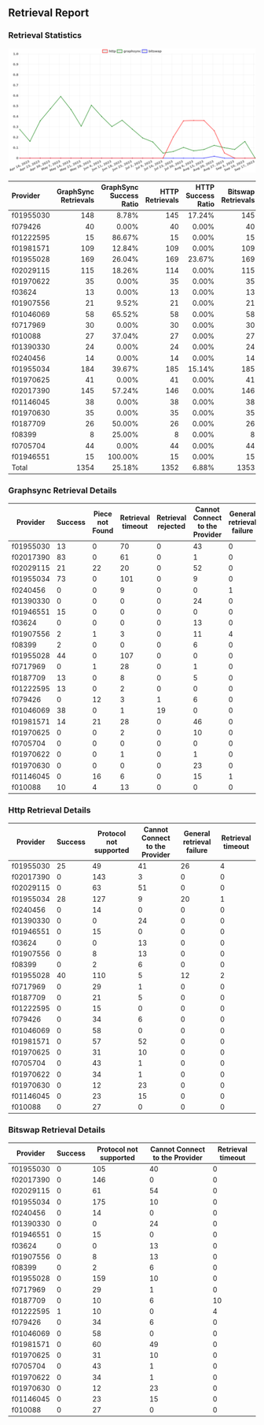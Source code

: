## Retrieval Report
### Retrieval Statistics
<img src="https://raw.githubusercontent.com/data-preservation-programs/filplus-checker-assets/main/filecoin-project/filecoin-plus-large-datasets/issues/1536/1695391222530.png"/>

| Provider  | GraphSync Retrievals | GraphSync Success Ratio | HTTP Retrievals | HTTP Success Ratio | Bitswap Retrievals | Bitswap Success Ratio |
| :-------- | -------------------: | ----------------------: | --------------: | -----------------: | -----------------: | --------------------: |
| f01955030 |                  148 |                   8.78% |             145 |             17.24% |                145 |                 0.00% |
| f079426   |                   40 |                   0.00% |              40 |              0.00% |                 40 |                 0.00% |
| f01222595 |                   15 |                  86.67% |              15 |              0.00% |                 15 |                 6.67% |
| f01981571 |                  109 |                  12.84% |             109 |              0.00% |                109 |                 0.00% |
| f01955028 |                  169 |                  26.04% |             169 |             23.67% |                169 |                 0.00% |
| f02029115 |                  115 |                  18.26% |             114 |              0.00% |                115 |                 0.00% |
| f01970622 |                   35 |                   0.00% |              35 |              0.00% |                 35 |                 0.00% |
| f03624    |                   13 |                   0.00% |              13 |              0.00% |                 13 |                 0.00% |
| f01907556 |                   21 |                   9.52% |              21 |              0.00% |                 21 |                 0.00% |
| f01046069 |                   58 |                  65.52% |              58 |              0.00% |                 58 |                 0.00% |
| f0717969  |                   30 |                   0.00% |              30 |              0.00% |                 30 |                 0.00% |
| f010088   |                   27 |                  37.04% |              27 |              0.00% |                 27 |                 0.00% |
| f01390330 |                   24 |                   0.00% |              24 |              0.00% |                 24 |                 0.00% |
| f0240456  |                   14 |                   0.00% |              14 |              0.00% |                 14 |                 0.00% |
| f01955034 |                  184 |                  39.67% |             185 |             15.14% |                185 |                 0.00% |
| f01970625 |                   41 |                   0.00% |              41 |              0.00% |                 41 |                 0.00% |
| f02017390 |                  145 |                  57.24% |             146 |              0.00% |                146 |                 0.00% |
| f01146045 |                   38 |                   0.00% |              38 |              0.00% |                 38 |                 0.00% |
| f01970630 |                   35 |                   0.00% |              35 |              0.00% |                 35 |                 0.00% |
| f0187709  |                   26 |                  50.00% |              26 |              0.00% |                 26 |                 0.00% |
| f08399    |                    8 |                  25.00% |               8 |              0.00% |                  8 |                 0.00% |
| f0705704  |                   44 |                   0.00% |              44 |              0.00% |                 44 |                 0.00% |
| f01946551 |                   15 |                 100.00% |              15 |              0.00% |                 15 |                 0.00% |
| Total     |                 1354 |                  25.18% |            1352 |              6.88% |               1353 |                 0.07% |

### Graphsync Retrieval Details
| Provider  | Success | Piece not Found | Retrieval timeout | Retrieval rejected | Cannot Connect to the Provider | General retrieval failure | Unconfirmed block transfer | Provider not online | Retrieval not free |
| --------- | ------- | --------------- | ----------------- | ------------------ | ------------------------------ | ------------------------- | -------------------------- | ------------------- | ------------------ |
| f01955030 | 13      | 0               | 70                | 0                  | 43                             | 0                         | 0                          | 22                  | 0                  |
| f02017390 | 83      | 0               | 61                | 0                  | 1                              | 0                         | 0                          | 0                   | 0                  |
| f02029115 | 21      | 22              | 20                | 0                  | 52                             | 0                         | 0                          | 0                   | 0                  |
| f01955034 | 73      | 0               | 101               | 0                  | 9                              | 0                         | 1                          | 0                   | 0                  |
| f0240456  | 0       | 0               | 9                 | 0                  | 0                              | 1                         | 0                          | 4                   | 0                  |
| f01390330 | 0       | 0               | 0                 | 0                  | 24                             | 0                         | 0                          | 0                   | 0                  |
| f01946551 | 15      | 0               | 0                 | 0                  | 0                              | 0                         | 0                          | 0                   | 0                  |
| f03624    | 0       | 0               | 0                 | 0                  | 13                             | 0                         | 0                          | 0                   | 0                  |
| f01907556 | 2       | 1               | 3                 | 0                  | 11                             | 4                         | 0                          | 0                   | 0                  |
| f08399    | 2       | 0               | 0                 | 0                  | 6                              | 0                         | 0                          | 0                   | 0                  |
| f01955028 | 44      | 0               | 107               | 0                  | 0                              | 0                         | 18                         | 0                   | 0                  |
| f0717969  | 0       | 1               | 28                | 0                  | 1                              | 0                         | 0                          | 0                   | 0                  |
| f0187709  | 13      | 0               | 8                 | 0                  | 5                              | 0                         | 0                          | 0                   | 0                  |
| f01222595 | 13      | 0               | 2                 | 0                  | 0                              | 0                         | 0                          | 0                   | 0                  |
| f079426   | 0       | 12              | 3                 | 1                  | 6                              | 0                         | 0                          | 0                   | 18                 |
| f01046069 | 38      | 0               | 1                 | 19                 | 0                              | 0                         | 0                          | 0                   | 0                  |
| f01981571 | 14      | 21              | 28                | 0                  | 46                             | 0                         | 0                          | 0                   | 0                  |
| f01970625 | 0       | 0               | 2                 | 0                  | 10                             | 0                         | 0                          | 29                  | 0                  |
| f0705704  | 0       | 0               | 0                 | 0                  | 0                              | 0                         | 5                          | 20                  | 19                 |
| f01970622 | 0       | 0               | 1                 | 0                  | 1                              | 0                         | 3                          | 30                  | 0                  |
| f01970630 | 0       | 0               | 0                 | 0                  | 23                             | 0                         | 0                          | 12                  | 0                  |
| f01146045 | 0       | 16              | 6                 | 0                  | 15                             | 1                         | 0                          | 0                   | 0                  |
| f010088   | 10      | 4               | 13                | 0                  | 0                              | 0                         | 0                          | 0                   | 0                  |

### Http Retrieval Details
| Provider  | Success | Protocol not supported | Cannot Connect to the Provider | General retrieval failure | Retrieval timeout |
| --------- | ------- | ---------------------- | ------------------------------ | ------------------------- | ----------------- |
| f01955030 | 25      | 49                     | 41                             | 26                        | 4                 |
| f02017390 | 0       | 143                    | 3                              | 0                         | 0                 |
| f02029115 | 0       | 63                     | 51                             | 0                         | 0                 |
| f01955034 | 28      | 127                    | 9                              | 20                        | 1                 |
| f0240456  | 0       | 14                     | 0                              | 0                         | 0                 |
| f01390330 | 0       | 0                      | 24                             | 0                         | 0                 |
| f01946551 | 0       | 15                     | 0                              | 0                         | 0                 |
| f03624    | 0       | 0                      | 13                             | 0                         | 0                 |
| f01907556 | 0       | 8                      | 13                             | 0                         | 0                 |
| f08399    | 0       | 2                      | 6                              | 0                         | 0                 |
| f01955028 | 40      | 110                    | 5                              | 12                        | 2                 |
| f0717969  | 0       | 29                     | 1                              | 0                         | 0                 |
| f0187709  | 0       | 21                     | 5                              | 0                         | 0                 |
| f01222595 | 0       | 15                     | 0                              | 0                         | 0                 |
| f079426   | 0       | 34                     | 6                              | 0                         | 0                 |
| f01046069 | 0       | 58                     | 0                              | 0                         | 0                 |
| f01981571 | 0       | 57                     | 52                             | 0                         | 0                 |
| f01970625 | 0       | 31                     | 10                             | 0                         | 0                 |
| f0705704  | 0       | 43                     | 1                              | 0                         | 0                 |
| f01970622 | 0       | 34                     | 1                              | 0                         | 0                 |
| f01970630 | 0       | 12                     | 23                             | 0                         | 0                 |
| f01146045 | 0       | 23                     | 15                             | 0                         | 0                 |
| f010088   | 0       | 27                     | 0                              | 0                         | 0                 |

### Bitswap Retrieval Details
| Provider  | Success | Protocol not supported | Cannot Connect to the Provider | Retrieval timeout |
| --------- | ------- | ---------------------- | ------------------------------ | ----------------- |
| f01955030 | 0       | 105                    | 40                             | 0                 |
| f02017390 | 0       | 146                    | 0                              | 0                 |
| f02029115 | 0       | 61                     | 54                             | 0                 |
| f01955034 | 0       | 175                    | 10                             | 0                 |
| f0240456  | 0       | 14                     | 0                              | 0                 |
| f01390330 | 0       | 0                      | 24                             | 0                 |
| f01946551 | 0       | 15                     | 0                              | 0                 |
| f03624    | 0       | 0                      | 13                             | 0                 |
| f01907556 | 0       | 8                      | 13                             | 0                 |
| f08399    | 0       | 2                      | 6                              | 0                 |
| f01955028 | 0       | 159                    | 10                             | 0                 |
| f0717969  | 0       | 29                     | 1                              | 0                 |
| f0187709  | 0       | 10                     | 6                              | 10                |
| f01222595 | 1       | 10                     | 0                              | 4                 |
| f079426   | 0       | 34                     | 6                              | 0                 |
| f01046069 | 0       | 58                     | 0                              | 0                 |
| f01981571 | 0       | 60                     | 49                             | 0                 |
| f01970625 | 0       | 31                     | 10                             | 0                 |
| f0705704  | 0       | 43                     | 1                              | 0                 |
| f01970622 | 0       | 34                     | 1                              | 0                 |
| f01970630 | 0       | 12                     | 23                             | 0                 |
| f01146045 | 0       | 23                     | 15                             | 0                 |
| f010088   | 0       | 27                     | 0                              | 0                 |

